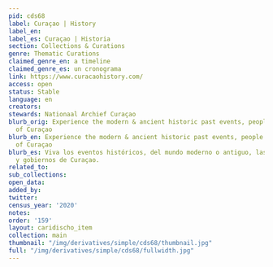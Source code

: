 ```yaml
---
pid: cds68
label: Curaçao | History
label_en:
label_es: Curaçao | Historia
section: Collections & Curations
genre: Thematic Curations
claimed_genre_en: a timeline
claimed_genre_es: un cronograma
link: https://www.curacaohistory.com/
access: open
status: Stable
language: en
creators:
stewards: Nationaal Archief Curaçao
blurb_orig: Experience the modern & ancient historic past events, people and governments
  of Curaçao
blurb_en: Experience the modern & ancient historic past events, people and governments
  of Curaçao
blurb_es: Viva los eventos ​​históricos, del mundo moderno o antiguo, las personas
  y gobiernos de Curaçao.
related_to:
sub_collections:
open_data:
added_by:
twitter:
census_year: '2020'
notes:
order: '159'
layout: caridischo_item
collection: main
thumbnail: "/img/derivatives/simple/cds68/thumbnail.jpg"
full: "/img/derivatives/simple/cds68/fullwidth.jpg"
---
```

